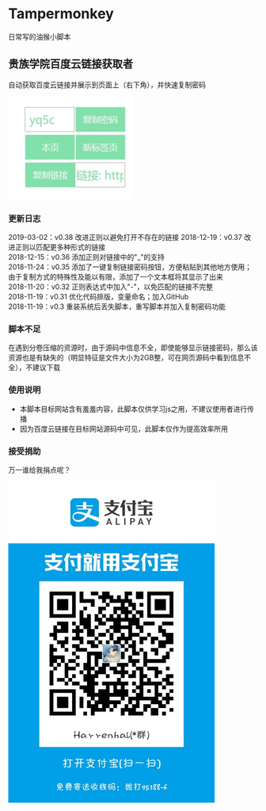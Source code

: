 # Tampermonkey

日常写的油猴小脚本

## 贵族学院百度云链接获取者

自动获取百度云链接并展示到页面上（右下角），并快速复制密码

![实例](贵族学院链接获取.jpg)

### 更新日志

2019-03-02：v0.38 改进正则以避免打开不存在的链接
2018-12-19：v0.37 改进正则以匹配更多种形式的链接 <br>
2018-12-15：v0.36 添加正则对链接中的"_"的支持 <br>
2018-11-24：v0.35 添加了一键复制链接密码按钮，方便粘贴到其他地方使用；由于复制方式的特殊性及能以有限，添加了一个文本框将其显示了出来 <br>
2018-11-20：v0.32 正则表达式中加入"-"，以免匹配的链接不完整 <br>
2018-11-19：v0.31 优化代码排版，变量命名；加入GitHub <br>
2018-11-19：v0.3 重装系统后丢失脚本，重写脚本并加入复制密码功能 

### 脚本不足

在遇到分卷压缩的资源时，由于源码中信息不全，即使能够显示链接密码，那么该资源也是有缺失的（明显特征是文件大小为2GB整，可在网页源码中看到信息不全），不建议下载

### 使用说明

+ 本脚本目标网站含有羞羞内容，此脚本仅供学习js之用，不建议使用者进行传播
+ 因为百度云链接在目标网站源码中可见，此脚本仅作为提高效率所用

### 接受捐助

万一谁给我捐点呢？

![alipay](collection-code.jpg)
